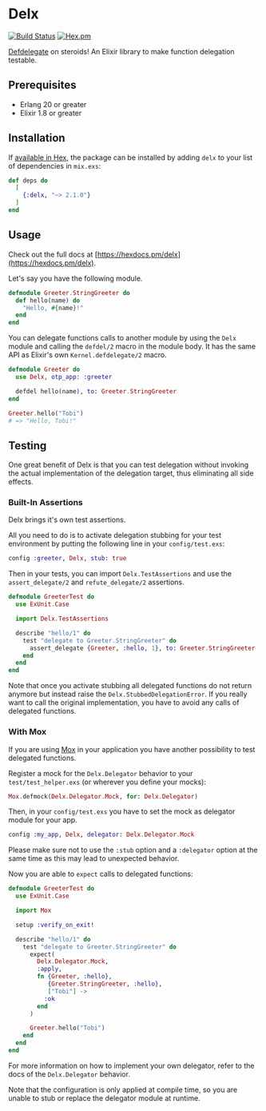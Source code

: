 # Delx

[![Build Status](https://travis-ci.org/i22-digitalagentur/delx.svg?branch=master)](https://travis-ci.org/i22-digitalagentur/delx)
[![Hex.pm](https://img.shields.io/hexpm/v/delx.svg)](https://hex.pm/packages/delx)

[Defdelegate](https://hexdocs.pm/elixir/Kernel.html#defdelegate/2) on steroids!
An Elixir library to make function delegation testable.

## Prerequisites

* Erlang 20 or greater
* Elixir 1.8 or greater

## Installation

If [available in Hex](https://hex.pm/docs/publish), the package can be installed
by adding `delx` to your list of dependencies in `mix.exs`:

```elixir
def deps do
  [
    {:delx, "~> 2.1.0"}
  ]
end
```

## Usage

Check out the full docs at [https://hexdocs.pm/delx](https://hexdocs.pm/delx).

Let's say you have the following module.

```elixir
defmodule Greeter.StringGreeter do
  def hello(name) do
    "Hello, #{name}!"
  end
end
```

You can delegate functions calls to another module by using the `Delx` module
and calling the `defdel/2` macro in the module body. It has the same API as
Elixir's own `Kernel.defdelegate/2` macro.

```elixir
defmodule Greeter do
  use Delx, otp_app: :greeter

  defdel hello(name), to: Greeter.StringGreeter
end

Greeter.hello("Tobi")
# => "Hello, Tobi!"
```

## Testing

One great benefit of Delx is that you can test delegation without invoking
the actual implementation of the delegation target, thus eliminating all side
effects.

### Built-In Assertions

Delx brings it's own test assertions.

All you need to do is to activate delegation stubbing for your test
environment by putting the following line in your `config/test.exs`:

```elixir
config :greeter, Delx, stub: true
```

Then in your tests, you can import `Delx.TestAssertions` and use the
`assert_delegate/2` and `refute_delegate/2` assertions.

```elixir
defmodule GreeterTest do
  use ExUnit.Case

  import Delx.TestAssertions

  describe "hello/1" do
    test "delegate to Greeter.StringGreeter" do
      assert_delegate {Greeter, :hello, 1}, to: Greeter.StringGreeter
    end
  end
end
```

Note that once you activate stubbing all delegated functions do not return
anymore but instead raise the `Delx.StubbedDelegationError`. If you really
want to call the original implementation, you have to avoid any calls of
delegated functions.

### With Mox

If you are using [Mox](https://hexdocs.pm/mox) in your application you have
another possibility to test delegated functions.

Register a mock for the `Delx.Delegator` behavior to your
`test/test_helper.exs` (or wherever you define your mocks):

```elixir
Mox.defmock(Delx.Delegator.Mock, for: Delx.Delegator)
```

Then, in your `config/test.exs` you have to set the mock as delegator module
for your app.

```elixir
config :my_app, Delx, delegator: Delx.Delegator.Mock
```

Please make sure not to use the `:stub` option and a `:delegator` option at
the same time as this may lead to unexpected behavior.

Now you are able to `expect` calls to delegated functions:

```elixir
defmodule GreeterTest do
  use ExUnit.Case

  import Mox

  setup :verify_on_exit!

  describe "hello/1" do
    test "delegate to Greeter.StringGreeter" do
      expect(
        Delx.Delegator.Mock,
        :apply,
        fn {Greeter, :hello},
           {Greeter.StringGreeter, :hello},
           ["Tobi"] ->
          :ok
        end
      )

      Greeter.hello("Tobi")
    end
  end
end
```

For more information on how to implement your own delegator, refer to the
docs of the `Delx.Delegator` behavior.

Note that the configuration is only applied at compile time, so you are unable
to stub or replace the delegator module at runtime.
